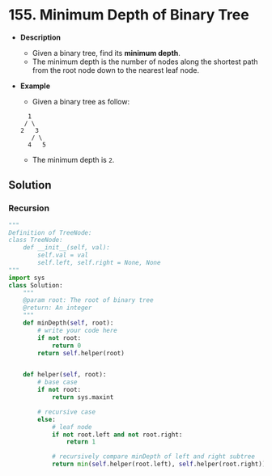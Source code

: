 # 155. Minimum Depth of Binary Tree

- **Description**
    - Given a binary tree, find its **minimum depth**.
    - The minimum depth is the number of nodes along the shortest path from the root node down to the nearest leaf node.
- **Example**
    - Given a binary tree as follow:

    ```
      1
     / \
    2   3
       / \
      4   5  
    ```

    - The minimum depth is `2`.


## Solution

### Recursion

```python
"""
Definition of TreeNode:
class TreeNode:
    def __init__(self, val):
        self.val = val
        self.left, self.right = None, None
"""
import sys
class Solution:
    """
    @param root: The root of binary tree
    @return: An integer
    """
    def minDepth(self, root):
        # write your code here
        if not root:
            return 0
        return self.helper(root)


    def helper(self, root):
        # base case
        if not root:
            return sys.maxint

        # recursive case
        else:
            # leaf node
            if not root.left and not root.right:
                return 1

            # recursively compare minDepth of left and right subtree
            return min(self.helper(root.left), self.helper(root.right)) + 1
```

